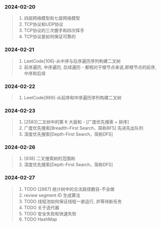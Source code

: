 ### 2024-02-20

> 1. 四层网络模型和七层网络模型
> 2. TCP协议和UDP协议
> 3. TCP协议的三次握手和四次挥手
> 4. TCP协议是如何保证可靠的

### 2024-02-21

> 1. LeetCode[106]-从中序与后序遍历序列构建二叉树
> 2. 前序遍历, 中序遍历, 后续遍历 - 都相对于根节点来说,即根节点的前序,中序和后续

### 2024-02-22

> 1. LeetCode[889]-从前序和中序遍历序列构建二叉树

### 2024-02-23

> 1. [2583]二叉树中的第 K 大层和 - [广度优先搜索 + 排序]
> 2. 广度优先搜索[Breadth-First Search，简称BFS] 先进先出队列
> 3. 深度优先搜索[Depth-First Search，简称DFS]

### 2024-02-26

> 1. [938] 二叉搜索树的范围和
> 2. 深度优先搜索[Depth-First Search，简称DFS]

### 2024-02-27

> 1. TODO [2867] 统计树中的合法路径数目-不会做  
> 2. review segment ID 生成算法
> 3. TODO 线程池如何保证线程一直运行, 并等待新任务
> 4. TODO 关于迭代器
> 5. TODO 安全失败和快速失败
> 6. TODO HashMap
